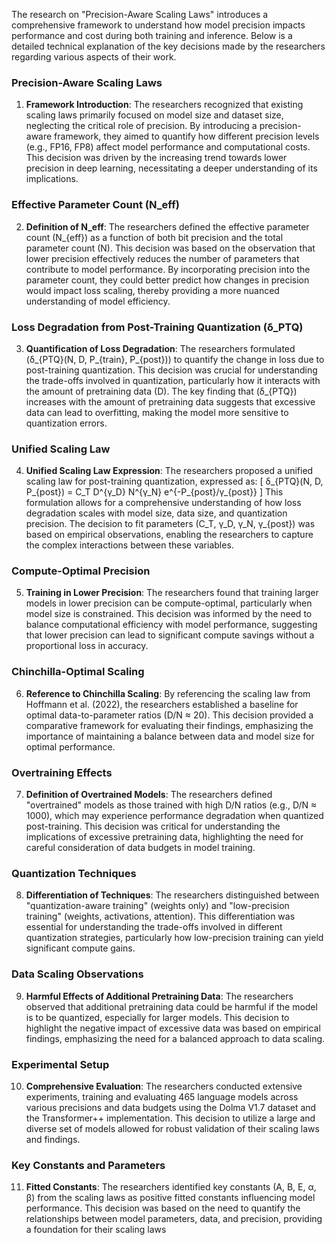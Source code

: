 The research on "Precision-Aware Scaling Laws" introduces a comprehensive framework to understand how model precision impacts performance and cost during both training and inference. Below is a detailed technical explanation of the key decisions made by the researchers regarding various aspects of their work.

### Precision-Aware Scaling Laws

1. **Framework Introduction**: The researchers recognized that existing scaling laws primarily focused on model size and dataset size, neglecting the critical role of precision. By introducing a precision-aware framework, they aimed to quantify how different precision levels (e.g., FP16, FP8) affect model performance and computational costs. This decision was driven by the increasing trend towards lower precision in deep learning, necessitating a deeper understanding of its implications.

### Effective Parameter Count (N_eff)

2. **Definition of N_eff**: The researchers defined the effective parameter count \(N_{eff}\) as a function of both bit precision and the total parameter count \(N\). This decision was based on the observation that lower precision effectively reduces the number of parameters that contribute to model performance. By incorporating precision into the parameter count, they could better predict how changes in precision would impact loss scaling, thereby providing a more nuanced understanding of model efficiency.

### Loss Degradation from Post-Training Quantization (δ_PTQ)

3. **Quantification of Loss Degradation**: The researchers formulated \(δ_{PTQ}(N, D, P_{train}, P_{post})\) to quantify the change in loss due to post-training quantization. This decision was crucial for understanding the trade-offs involved in quantization, particularly how it interacts with the amount of pretraining data \(D\). The key finding that \(δ_{PTQ}\) increases with the amount of pretraining data suggests that excessive data can lead to overfitting, making the model more sensitive to quantization errors.

### Unified Scaling Law

4. **Unified Scaling Law Expression**: The researchers proposed a unified scaling law for post-training quantization, expressed as:
   \[
   δ_{PTQ}(N, D, P_{post}) = C_T D^{γ_D} N^{γ_N} e^{-P_{post}/γ_{post}}
   \]
   This formulation allows for a comprehensive understanding of how loss degradation scales with model size, data size, and quantization precision. The decision to fit parameters \(C_T, γ_D, γ_N, γ_{post}\) was based on empirical observations, enabling the researchers to capture the complex interactions between these variables.

### Compute-Optimal Precision

5. **Training in Lower Precision**: The researchers found that training larger models in lower precision can be compute-optimal, particularly when model size is constrained. This decision was informed by the need to balance computational efficiency with model performance, suggesting that lower precision can lead to significant compute savings without a proportional loss in accuracy.

### Chinchilla-Optimal Scaling

6. **Reference to Chinchilla Scaling**: By referencing the scaling law from Hoffmann et al. (2022), the researchers established a baseline for optimal data-to-parameter ratios (D/N ≈ 20). This decision provided a comparative framework for evaluating their findings, emphasizing the importance of maintaining a balance between data and model size for optimal performance.

### Overtraining Effects

7. **Definition of Overtrained Models**: The researchers defined "overtrained" models as those trained with high D/N ratios (e.g., D/N ≈ 1000), which may experience performance degradation when quantized post-training. This decision was critical for understanding the implications of excessive pretraining data, highlighting the need for careful consideration of data budgets in model training.

### Quantization Techniques

8. **Differentiation of Techniques**: The researchers distinguished between "quantization-aware training" (weights only) and "low-precision training" (weights, activations, attention). This differentiation was essential for understanding the trade-offs involved in different quantization strategies, particularly how low-precision training can yield significant compute gains.

### Data Scaling Observations

9. **Harmful Effects of Additional Pretraining Data**: The researchers observed that additional pretraining data could be harmful if the model is to be quantized, especially for larger models. This decision to highlight the negative impact of excessive data was based on empirical findings, emphasizing the need for a balanced approach to data scaling.

### Experimental Setup

10. **Comprehensive Evaluation**: The researchers conducted extensive experiments, training and evaluating 465 language models across various precisions and data budgets using the Dolma V1.7 dataset and the Transformer++ implementation. This decision to utilize a large and diverse set of models allowed for robust validation of their scaling laws and findings.

### Key Constants and Parameters

11. **Fitted Constants**: The researchers identified key constants (A, B, E, α, β) from the scaling laws as positive fitted constants influencing model performance. This decision was based on the need to quantify the relationships between model parameters, data, and precision, providing a foundation for their scaling laws